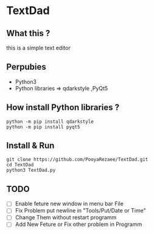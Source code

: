 # TextDad
## What this ?
this is a simple text editor
## Perpubies
- Python3
- Python libraries => qdarkstyle ,PyQt5
## How install Python libraries ?
```
python -m pip install qdarkstyle
python -m pip install pyqt5
```
## Install & Run
```
git clone https://github.com/PooyaRezaee/TextDad.git
cd TextDad
python3 TextDad.py
```
## TODO
- [ ] Enable feture new window in menu bar File
- [ ] Fix Problem put newline in "Tools/Put/Date or Time"
- [ ] Change Them without restart programm
- [ ] Add New Feture or Fix other problem in Programm

